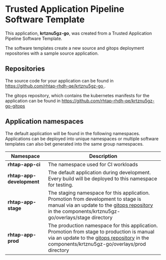 # Trusted Application Pipeline Software Template

This application, **krtznu5gz-go**, was created from a Trusted Application Pipeline Software Template.

The software templates create a new source and gitops deployment repositories with a sample source application. 

## Repositories

The source code for your application can be found in [https://github.com/rhtap-rhdh-qe/krtznu5gz-go ](https://github.com/rhtap-rhdh-qe/krtznu5gz-go ).
 
The gitops repository, which contains the kubernetes manifests for the application can be found in 
[https://github.com/rhtap-rhdh-qe/krtznu5gz-go-gitops ](https://github.com/rhtap-rhdh-qe/krtznu5gz-go-gitops ) 

## Application namespaces 

The default application will be found in the following namespaces. Applications can be deployed into unique namespaces or multiple software templates can also bet generated into the same group namespaces.  

|  Namespace   |  Description   |  
| -------- | -------- |
| **rhtap-app-ci** | The namespace used for CI workloads |
| **rhtap-app-development** | The default application during development. Every build will be deployed to this namespace for testing. |
| **rhtap-app-stage** | The staging namespace for this application. Promotion from development to stage is manual via an update to the [gitops repository](https://github.com/rhtap-rhdh-qe/krtznu5gz-go-gitops ) in the components/krtznu5gz-go/overlays/stage directory |
| **rhtap-app-prod** | The production namespace for this application. Promotion from stage to production is manual via an update to the [gitops repository](https://github.com/rhtap-rhdh-qe/krtznu5gz-go-gitops ) in the components/krtznu5gz-go/overlays/prod directory |